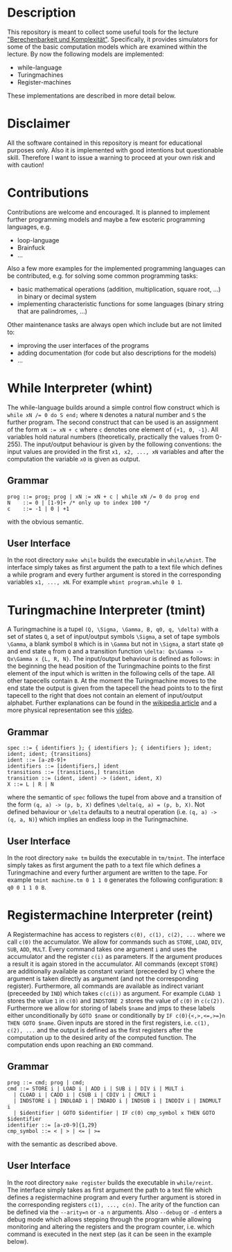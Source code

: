 # Description
This repository is meant to collect some useful tools for the lecture
["Berechenbarkeit und Komplexität"](https://algo.rwth-aachen.de/Lehre/WS1718/BuK.php).
Specifically, it provides simulators for some of the basic computation models
which are examined within the lecture. By now the following models are
implemented:
* while-language
* Turingmachines
* Register-machines

These implementations are described in more detail below.

# Disclaimer
All the software contained in this repository is meant for educational purposes
only. Also it is implemented with good intentions but questionable skill. Therefore
I want to issue a warning to proceed at your own risk and with caution!

# Contributions
Contributions are welcome and encouraged. It is planned to implement further
programming models and maybe a few esoteric programming languages, e.g.
* loop-language
* Brainfuck
* ...

Also a few more examples for the implemented programming languages can be
contributed, e.g. for solving some common programming tasks:
* basic mathematical operations (addition, multiplication, square root, ...) in
binary or decimal system
* implementing characteristic functions for some languages (binary string that
are palindromes, ...)

Other maintenance tasks are always open which include but are not limited to:
* improving the user interfaces of the programs
* adding documentation (for code but also descriptions for the models)
* ...

# While Interpreter (whint)
The while-language builds around a simple control flow construct which is
`while xN /= 0 do S end;` where `N` denotes a natural number and `S` the further
program. The second construct that can be used is an assignment of the form
`xN := xN + c` where `c` denotes one element of `{+1, 0, -1}`. All variables
hold natural numbers (theoretically, practically the values from 0-255). The
input/output behaviour is given by the following conventions: the input values
are provided in the first `x1, x2, ..., xN` variables and after the computation
the variable `x0` is given as output.

## Grammar
```
prog ::= prog; prog | xN := xN + c | while xN /= 0 do prog end
N    ::= 0 | [1-9]+ /* only up to index 100 */
c    ::= -1 | 0 | +1
```
with the obvious semantic.

## User Interface
In the root directory `make while` builds the executable in `while/whint`.
The interface simply takes as first argument the path to a text file which
defines a while program and every further argument is stored in the
corresponding variables `x1, ..., xN`. For example `whint program.while 0 1`.

# Turingmachine Interpreter (tmint)
A Turingmachine is a tupel `(Q, \Sigma, \Gamma, B, q0, q, \delta)` with a set
of states `Q`, a set of input/output symbols `\Sigma`, a set of tape symbols
`\Gamma`, a blank symbol `B` which is in `\Gamma` but not in `\Sigma`, a start
state `q0` and end state `q` from `Q` and a transition function
`\delta: Qx\Gamma -> Qx\Gamma x {L, R, N}`. The input/output behaviour is
defined as follows: in the beginning the head position of the Turingmachine
points to the first element of the input which is written in the following
cells of the tape. All other tapecells contain `B`. At the moment the
Turingmachine moves to the end state the output is given from the tapecell the
head points to to the first tapecell to the right that does not contain an
element of input/output alphabet. Further explanations can be found in the
[wikipedia article](https://en.wikipedia.org/wiki/Turing_machine) and a more
physical representation see this
[video](https://www.youtube.com/watch?v=E3keLeMwfHY).

## Grammar
```
spec ::= { identifiers }; { identifiers }; { identifiers }; ident; ident; ident; {transitions}
ident ::= [a-z0-9]+
identifiers ::= [identifiers,] ident
transitions ::= [transitions,] transition
transition ::= (ident, ident) -> (ident, ident, X)
X ::= L | R | N
```
where the semantic of `spec` follows the tupel from above and a transition of
the form `(q, a) -> (p, b, X)` defines `\delta(q, a) = (p, b, X)`.
Not defined behaviour or `\delta` defaults to a neutral operation (i.e.
`(q, a) -> (q, a, N)`) which implies an endless loop in the Turingmachine.

## User Interface
In the root directory `make tm` builds the executable in `tm/tmint`.
The interface simply takes as first argument the path to a text file which
defines a Turingmachine and every further argument are written to the tape.
For example `tmint machine.tm 0 1 1 0` generates the following configuration:
`B q0 0 1 1 0 B`.

# Registermachine Interpreter (reint)
A Registermachine has access to registers `c(0), c(1), c(2), ...` where we call
`c(0)` the accumulator. We allow for commands such as `STORE`, `LOAD`, `DIV`,
`SUB`, `ADD`, `MULT`. Every command takes one argument `i` and uses the
accumulator and the register `c(i)` as parameters. If the argument produces a
result it is again stored in the accumulator. All commands (except `STORE`) are
additionally available as constant variant (preceeded by `C`) where the
argument is taken directly as argument (and not the corresponding register).
Furthermore, all commands are available as indirect variant (preceeded by `IND`)
which takes `c(c(i))` as argument. For example `CLOAD 1` stores the value `1` in
`c(0)` and `INDSTORE 2` stores the value of `c(0)` in `c(c(2))`. Furthermore we
allow for storing of labels `$name` and jmps to these labels either
unconditionally by `GOTO $name` or conditionally by
`IF c(0){<,>,<=,>=}n THEN GOTO $name`. Given inputs are  stored in the first
registers, i.e. `c(1), c(2), ...` and the output is defined as the first
registers after the computation up to the desired arity of the computed function.
The computation ends upon reaching an `END` command.

## Grammar
```
prog ::= cmd; prog | cmd;
cmd ::= STORE i | LOAD i | ADD i | SUB i | DIV i | MULT i
  | CLOAD i | CADD i | CSUB i | CDIV i | CMULT i
  | INDSTORE i | INDLOAD i | INDADD i | INDSUB i | INDDIV i | INDMULT i
  | $identifier | GOTO $identifier | IF c(0) cmp_symbol x THEN GOTO $identifier
identifier ::= [a-z0-9]{1,29}
cmp_symbol ::= < | > | <= | >=
```
with the semantic as described above.

## User Interface
In the root directory `make register` builds the executable in `while/reint`.
The interface simply takes as first argument the path to a text file which
defines a registermachine program and every further argument is stored in the
corresponding registers `c(1), ..., c(n)`. The arity of the function can be
defined via the `--arity=n` or `-a n` arguments. Also `--debug` or `-d` enters
a debug mode which allows stepping through the program while allowing
monitoring and altering the registers and the program counter, i.e. which
command is executed in the next step (as it can be seen in the example below).

